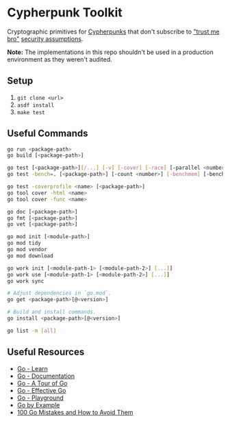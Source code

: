 # Cypherpunk Toolkit

Cryptographic primitives for [Cypherpunks](https://en.wikipedia.org/wiki/Cypherpunk) that don't subscribe to ["trust me bro"](https://en.wikipedia.org/wiki/Nothing-up-my-sleeve_number) [security assumptions](<https://en.wikipedia.org/wiki/Backdoor_(computing)>).

**Note:** The implementations in this repo shouldn't be used in a production environment as they weren't audited.

## Setup

1. `git clone <url>`
2. `asdf install`
3. `make test`

## Useful Commands

```sh
go run <package-path>
go build [<package-path>]

go test [<package-path>][/...] [-v] [-cover] [-race] [-parallel <number>]
go test -bench=. [<package-path>] [-count <number>] [-benchmem] [-benchtime 2s] [-memprofile <name>]

go test -coverprofile <name> [<package-path>]
go tool cover -html <name>
go tool cover -func <name>

go doc [<package-path>]
go fmt [<package-path>]
go vet [<package-path>]

go mod init [<module-path>]
go mod tidy
go mod vendor
go mod download

go work init [<module-path-1> [<module-path-2>] [...]]
go work use [<module-path-1> [<module-path-2>] [...]]
go work sync

# Adjust dependencies in `go.mod`.
go get <package-path>[@<version>]

# Build and install commands.
go install <package-path>[@<version>]

go list -m [all]
```

## Useful Resources

- [Go - Learn](https://go.dev/learn)
- [Go - Documentation](https://go.dev/doc)
- [Go - A Tour of Go](https://go.dev/tour)
- [Go - Effective Go](https://go.dev/doc/effective_go)
- [Go - Playground](https://go.dev/play)
- [Go by Example](https://gobyexample.com)
- [100 Go Mistakes and How to Avoid Them](https://100go.co)
